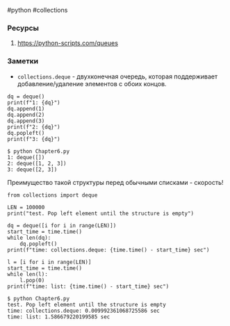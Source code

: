 #python #collections

### Ресурсы
1. https://python-scripts.com/queues

### Заметки
* `collections.deque` - двухконечная очередь, которая поддерживает добавление/удаление элементов с обоих концов.
```src
dq = deque()
print(f"1: {dq}")
dq.append(1)
dq.append(2)
dq.append(3)
print(f"2: {dq}")
dq.popleft()
print(f"3: {dq}")
```
```stdout
$ python Chapter6.py
1: deque([])
2: deque([1, 2, 3])
3: deque([2, 3])
```

Преимущество такой структуры перед обычными списками - скорость!
```src
from collections import deque

LEN = 100000
print("test. Pop left element until the structure is empty")

dq = deque([i for i in range(LEN)])
start_time = time.time()
while len(dq):
	dq.popleft()
print(f"time: collections.deque: {time.time() - start_time} sec")

l = [i for i in range(LEN)]
start_time = time.time()
while len(l):
	l.pop(0)
print(f"time: list: {time.time() - start_time} sec")
```
```stdout
$ python Chapter6.py
test. Pop left element until the structure is empty
time: collections.deque: 0.009992361068725586 sec
time: list: 1.586679220199585 sec
```
